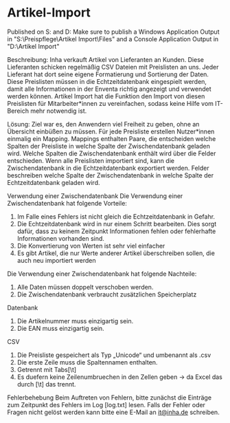 ﻿# Artikel-Import

Published on S: and D:
	Make sure to publish a Windows Application Output in "S:\Preispflege\Artikel Import\Files"
	and a Console Application Output in "D:\Artikel Import"
	
Beschreibung:
Inha verkauft Artikel von Lieferanten an Kunden. 
Diese Lieferanten schicken regelmäßig CSV  Dateien mit Preislisten an uns. 
Jeder Lieferant hat dort seine eigene Formatierung und Sortierung der Daten. 
Diese Preislisten müssen in die Echtzeitdatenbank eingespielt werden, damit alle Informationen in der Enventa richtig angezeigt und verwendet werden können. 
Artikel Import hat die Funktion den Import von diesen Preislisten für Mitarbeiter*innen zu vereinfachen, sodass keine Hilfe vom IT-Bereich mehr notwendig ist.

Lösung:
Ziel war es, den Anwendern viel Freiheit zu geben, ohne an Übersicht einbüßen zu müssen. 
Für jede Preisliste erstellen Nutzer*innen einmalig ein Mapping. 
Mappings enthalten Paare, die entscheiden welche Spalten der Preisliste in welche Spalte der Zwischendatenbank geladen wird. 
Welche Spalten die Zwischendatenbank enthält wird über die Felder entschieden. 
Wenn alle Preislisten importiert sind, kann die Zwischendatenbank in die Echtzeitdatenbank exportiert werden. 
Felder beschreiben welche Spalte der Zwischendatenbank in welche Spalte der Echtzeitdatenbank geladen wird.

Verwendung einer Zwischendatenbank
Die Verwendung einer Zwischendatenbank hat folgende Vorteile:
1.	Im Falle eines Fehlers ist nicht gleich die Echtzeitdatenbank in Gefahr.
2.	Die Echtzeitdatenbank wird in nur einem Schritt bearbeiten. Dies sorgt dafür, dass zu keinem Zeitpunkt Informationen fehlen oder fehlerhafte Informationen vorhanden sind. 
3.	Die Konvertierung von Werten ist sehr viel einfacher
4.	Es gibt Artikel, die nur Werte anderer Artikel überschreiben sollen, die auch neu importiert werden

Die Verwendung einer Zwischendatenbank hat folgende Nachteile:
1.	Alle Daten müssen doppelt verschoben werden.
2.	Die Zwischendatenbank verbraucht zusätzlichen Speicherplatz

Datenbank
1.	Die Artikelnummer muss einzigartig sein.
2.	Die EAN muss einzigartig sein.

CSV
1.	Die Preisliste gespeichert als Typ „Unicode“ und umbenannt als .csv
2.	Die erste Zeile muss die Spaltennamen enthalten.
3.	Getrennt mit Tabs[\t]
4.  Es duefern keine Zeilenumbruechen in den Zellen geben -> da Excel das durch [\t] das trennt.

Fehlerbehebung
Beim Auftreten von Fehlern, bitte zunächst die Einträge zum Zeitpunkt des Fehlers im Log [log.txt] lesen. 
Falls der Fehler oder Fragen nicht gelöst werden kann bitte eine E-Mail an it@inha.de schreiben.
